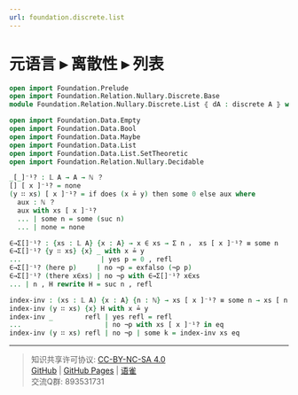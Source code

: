 ```yaml
---
url: foundation.discrete.list
---
```


# 元语言 ▸ 离散性 ▸ 列表

```agda
open import Foundation.Prelude
open import Foundation.Relation.Nullary.Discrete.Base
module Foundation.Relation.Nullary.Discrete.List ⦃ dA : discrete A ⦄ where

open import Foundation.Data.Empty
open import Foundation.Data.Bool
open import Foundation.Data.Maybe
open import Foundation.Data.List
open import Foundation.Data.List.SetTheoretic
open import Foundation.Relation.Nullary.Decidable

_[_]⁻¹? : 𝕃 A → A → ℕ ？
[] [ x ]⁻¹? = none
(y ∷ xs) [ x ]⁻¹? = if does (x ≟ y) then some 0 else aux where
  aux : ℕ ？
  aux with xs [ x ]⁻¹?
  ... | some n = some (suc n)
  ... | none = none

∈→Σ[]⁻¹? : {xs : 𝕃 A} {x : A} → x ∈ xs → Σ n ， xs [ x ]⁻¹? ≡ some n
∈→Σ[]⁻¹? {y ∷ xs} {x} _ with x ≟ y
...                    | yes p = 0 , refl
∈→Σ[]⁻¹? (here p)     | no ¬p = exfalso (¬p p)
∈→Σ[]⁻¹? (there x∈xs) | no ¬p with ∈→Σ[]⁻¹? x∈xs
... | n , H rewrite H = suc n , refl

index-inv : (xs : 𝕃 A) {x : A} {n : ℕ} → xs [ x ]⁻¹? ≡ some n → xs [ n ]? ≡ some x
index-inv (y ∷ xs) {x} H with x ≟ y
index-inv _        refl | yes refl = refl
...                     | no ¬p with xs [ x ]⁻¹? in eq
index-inv (y ∷ xs) refl | no ¬p | some k = index-inv xs eq
```

---
> 知识共享许可协议: [CC-BY-NC-SA 4.0](https://creativecommons.org/licenses/by-nc-sa/4.0/deed.zh)  
> [GitHub](https://github.com/choukh/MetaLogic/blob/main/src/Foundation/Relation/Nullary/Discrete/List.lagda.md) | [GitHub Pages](https://choukh.github.io/MetaLogic/Foundation.Relation.Nullary.Discrete.List.html) | [语雀](https://www.yuque.com/ocau/metalogic/discrete.list)  
> 交流Q群: 893531731
